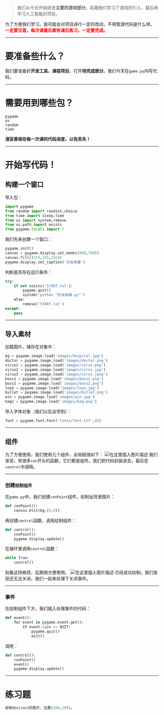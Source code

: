 > 我们从今天开始研发**主要的游戏部分**。前期我们学习了游戏的引入，最后再学习人工智能的项目。

为了方便我们学习，我可能会对项目进行一定的改动，不用管源代码是什么样。
<font color="red"><b>一定要注意，每次课最后都有课后练习，一定要完成。</b></font>

<hr>

# 要准备些什么？
我们要准备好**开发工具、课程项目**，打开**待完成部分**。我们今天在`game.py`内写代码。

<hr>

# 需要用到哪些包？

```
pygame
os
random
time
```
**请妥善保存每一次课的代码进度，以免丢失！**

<hr>

# 开始写代码！
## 构建一个窗口
导入包：

```python
import pygame
from random import randint,choice
from time import sleep,time
from os import system,remove
from os.path import exists
from pygame.locals import *
```

我们先来创建一个窗口：

```python
pygame.init()   
canvas = pygame.display.set_mode((980,700))
canvas.fill((255,255,255))
pygame.display.set_caption('抗击病毒')
```
判断是否存在运行条件：

```python
try:
    if not exists('START.txt'):
        pygame.quit()
        system('python "抗击病毒.py"')
    else:
        remove('START.txt')
except:
    pass
```

<hr>

## 导入素材
加载图片，储存在对象中：

```python
bg = pygame.image.load('images/hospital.jpg')
doctor = pygame.image.load('images/doctor.png')
virus1 = pygame.image.load('images/virus.png')
virus2 = pygame.image.load('images/virus.jpg')
virus3 = pygame.image.load('images/virus.jpeg')
boss1 = pygame.image.load('images/boss1.png')
boss2 = pygame.image.load('images/boss2.png')
lose = pygame.image.load('images/lose.jpg')
bullet = pygame.image.load('images/bullet.png')
win = pygame.image.load('images/win.jpg')
bag1 = pygame.image.load('images/bag.png')
```
导入字体对象（我们以后会学到）：

```python
font = pygame.font.Font('fonts/font.ttf',45)
```
<hr>

## 组件
为了方便使用，我们使用几个组件，全局赋值如下：
![在这里插入图片描述](https://pic.2ge.org/cdn/?url=https://img-blog.csdnimg.cn/20210130111733348.png?x-oss-process=image/watermark,type_ZmFuZ3poZW5naGVpdGk,shadow_10,text_aHR0cHM6Ly9ibG9nLmNzZG4ubmV0L1BhbkRhb3hpMjAyMA==,size_16,color_FFFFFF,t_70)
我们发现，有很多`con`开头的函数，它们都是组件。我们把代码封装进去，最后在`control`中调用。

<hr>

### 创建`绘制组件`
在`game.py`中，我们创建`conPaint`组件，绘制出背景图片：

```python
def conPaint():
	canvas.blit(bg,(0,0))
```
再创建`control`函数，调用绘制组件：

```python
def control():
	conPaint()
	pygame.display.update()
```
在循环里调用`control`函数：

```python
while True:
	control()
```
别看这样麻烦，后期很方便使用。
![在这里插入图片描述](https://pic.2ge.org/cdn/?url=https://img-blog.csdnimg.cn/20210130112410475.png?x-oss-process=image/watermark,type_ZmFuZ3poZW5naGVpdGk,shadow_10,text_aHR0cHM6Ly9ibG9nLmNzZG4ubmV0L1BhbkRhb3hpMjAyMA==,size_16,color_FFFFFF,t_70)
已经成功绘制，我们发现还无法关闭，我们一起来处理下关闭事件。

<hr>

### 事件
在绘制组件下方，我们插入处理事件的代码：

```python
def event():
	for event in pygame.event.get():
		if event.type == QUIT:
			pygame.quit()
			exit()
```
调用：

```python
def control():
	conPaint()
	event()
	pygame.display.update()
```

<hr>

# 练习题

```python
绘制出virus1的图片，位置(100,100)。
```

